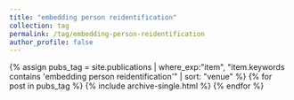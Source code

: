 ```yaml
---
title: "embedding person reidentification"
collection: tag
permalink: /tag/embedding-person-reidentification
author_profile: false
---
```

{% assign pubs_tag = site.publications | where_exp:"item", "item.keywords contains 'embedding person reidentification'" | sort: "venue" %}
{% for post in pubs_tag %}
  {% include archive-single.html %}
{% endfor %}